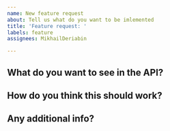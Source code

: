 ```yaml
---
name: New feature request
about: Tell us what do you want to be imlemented
title: 'Feature request: '
labels: feature
assignees: MikhailDeriabin

---
```


## What do you want to see in the API?



## How do you think this should work?



## Any additional info?
